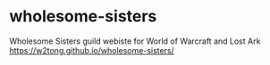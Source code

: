 # wholesome-sisters
Wholesome Sisters guild webiste for World of Warcraft and Lost Ark
<br />
https://w2tong.github.io/wholesome-sisters/
